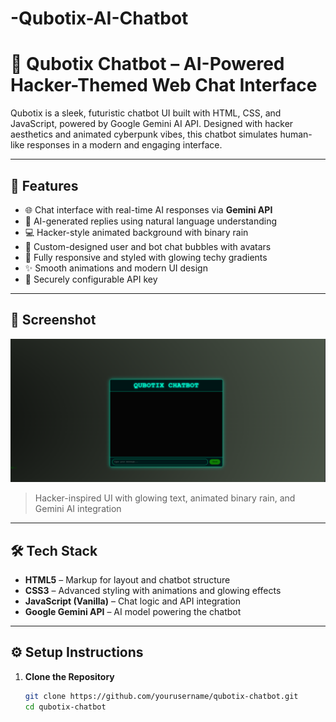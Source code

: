 # -Qubotix-AI-Chatbot

# 🤖 Qubotix Chatbot – AI-Powered Hacker-Themed Web Chat Interface

Qubotix is a sleek, futuristic chatbot UI built with HTML, CSS, and JavaScript, powered by Google Gemini AI API. Designed with hacker aesthetics and animated cyberpunk vibes, this chatbot simulates human-like responses in a modern and engaging interface.

---

## 🚀 Features

- 🌐 Chat interface with real-time AI responses via **Gemini API**
- 🧠 AI-generated replies using natural language understanding
- 💻 Hacker-style animated background with binary rain
- 💬 Custom-designed user and bot chat bubbles with avatars
- 🎨 Fully responsive and styled with glowing techy gradients
- ✨ Smooth animations and modern UI design
- 🔐 Securely configurable API key

---

## 📸 Screenshot

![Qubotix Chatbot Screenshot](screenshot.png)  
> Hacker-inspired UI with glowing text, animated binary rain, and Gemini AI integration

---

## 🛠️ Tech Stack

- **HTML5** – Markup for layout and chatbot structure  
- **CSS3** – Advanced styling with animations and glowing effects  
- **JavaScript (Vanilla)** – Chat logic and API integration  
- **Google Gemini API** – AI model powering the chatbot

---

## ⚙️ Setup Instructions

1. **Clone the Repository**
   ```bash
   git clone https://github.com/yourusername/qubotix-chatbot.git
   cd qubotix-chatbot
  
